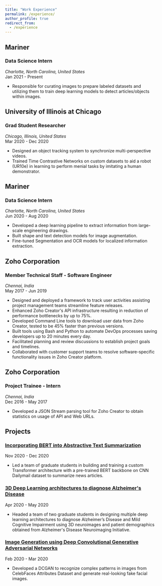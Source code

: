 ```yaml
---
title: "Work Experience"
permalink: /experience/
author_profile: true
redirect_from:
  - /experience
---
```


## Mariner
### Data Science Intern
*Charlotte, North Carolina, United States* <br />
Jan 2021 - Present
* Responsible for curating images to prepare labeled datasets and utilizing them to train deep learning models to detect articles/objects within images.

## University of Illinois at Chicago
### Grad Student Researcher
*Chicago, Illinois, United States* <br />
Mar 2020 - Dec 2020
* Designed an object tracking system to synchronize multi-perspective videos.
* Trained Time Contrastive Networks on custom datasets to aid a robot (UR10e) in learning to perform menial tasks by imitating a human demonstrator.

## Mariner
### Data Science Intern
*Charlotte, North Carolina, United States* <br />
Jun 2020 - Aug 2020
* Developed a deep learning pipeline to extract information from large-scale engineering drawings.
* Built shape and text detection models for image augmentation.
* Fine-tuned Segmentation and OCR models for localized information extraction.

## Zoho Corporation
### Member Technical Staff - Software Engineer
*Chennai, India* <br />
May 2017 - Jun 2019
* Designed and deployed a framework to track user activities assisting project management teams streamline feature releases.
* Enhanced Zoho Creator's API infrastructure resulting in reduction of performance bottlenecks by up to 75%.
* Developed Command Line tools to download user data from Zoho Creator, tested to be 45% faster than previous versions.
* Built tools using Bash and Python to automate DevOps processes saving developers up to 20 minutes every day.
* Facilitated planning and review discussions to establish project goals and timelines.
* Collaborated with customer support teams to resolve software-specific functionality issues in Zoho Creator platform.

## Zoho Corporation
### Project Trainee - Intern
*Chennai, India* <br />
Dec 2016 - May 2017
* Developed a JSON Stream parsing tool for Zoho Creator to obtain statistics on usage of API and Web URLs.

## Projects
### [Incorporating BERT into Abstractive Text Summarization](https://github.com/Vignesh-Nswamy/Abstractive-Text-Summarization)
Nov 2020 - Dec 2020
* Led a team of graduate students in building and training a custom Transformer architecture with a pre-trained BERT backbone on CNN Dailymail dataset to summarize news articles.

### [3D Deep Learning architectures to diagnose Alzheimer's Disease](https://github.com/Vignesh-Nswamy/AD-Diagnosis)
Apr 2020 - May 2020
* Headed a team of two graduate students in designing multiple deep learning architectures to diagnose Alzheimer’s Disease and Mild Cognitive Impairment using 3D neuroimages and patient demographics obtained from Alzheimer's Disease Neuroimaging Initiative.

### [Image Generation using Deep Convolutional Generative Adversarial Networks](https://github.com/Vignesh-Nswamy/DCGAN)
Feb 2020 - Mar 2020
* Developed a DCGAN to recognize complex patterns in images from CelebFaces Attributes Dataset and generate real-looking fake facial images.


